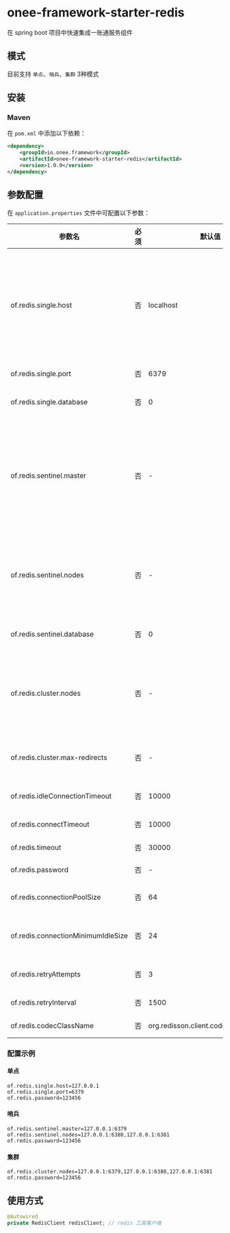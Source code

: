 # onee-framework-starter-redis

在 spring boot 项目中快速集成一账通服务组件

## 模式

目前支持 `单点`、`哨兵`、`集群` 3种模式

## 安装

### Maven

在 `pom.xml` 中添加以下依赖：

```xml
<dependency>
    <groupId>io.onee.framework</groupId>
    <artifactId>onee-framework-starter-redis</artifactId>
    <version>1.0.0</version>
</dependency>
```

## 参数配置

在 `application.properties` 文件中可配置以下参数：

| 参数名 | 必须 | 默认值 | 说明 |
| ---- | ---- | ---- | ---- |
| of.redis.single.host | 否 | localhost | 单机模式服务 host，配置则使用单机模式连接 redis 服务（默认） |
| of.redis.single.port | 否 | 6379 | 单机服务端口 |
| of.redis.single.database | 否 | 0 | 单机模式数据库编号 |
| of.redis.sentinel.master | 否 | - | 哨兵模式服务主服务节点地址，配置则使用哨兵模式连接 redis 服务 |
| of.redis.sentinel.nodes | 否 | - | 哨兵模式从服务节点地址列表，多个以","隔开 |
| of.redis.sentinel.database | 否 | 0 | 哨兵模式数据库编号 |
| of.redis.cluster.nodes | 否 | - | 集群模式服务节点地址列表，多个以","隔开 |
| of.redis.cluster.max-redirects | 否 | - | 集群模式最大转发数量 |
| of.redis.idleConnectionTimeout | 否 | 10000 | 空闲连接断开时间 |
| of.redis.connectTimeout | 否 | 10000 | 连接超时时间 |
| of.redis.timeout | 否 | 30000 | 响应超时时间 |
| of.redis.password | 否 | - | redis 密码 |
| of.redis.connectionPoolSize | 否 | 64 | 连接池最大连接数 |
| of.redis.connectionMinimumIdleSize | 否 | 24 | 连接池最小空闲连接数 |
| of.redis.retryAttempts | 否 | 3 | 失败重连尝试次数 |
| of.redis.retryInterval | 否 | 1500 | 失败重连间隔 |
| of.redis.codecClassName | 否 | org.redisson.client.codec.StringCodec | 编解码类 |

### 配置示例

#### 单点

```properties
of.redis.single.host=127.0.0.1
of.redis.single.port=6379
of.redis.password=123456
```

#### 哨兵

```properties
of.redis.sentinel.master=127.0.0.1:6379
of.redis.sentinel.nodes=127.0.0.1:6380,127.0.0.1:6381
of.redis.password=123456
```

#### 集群
```properties
of.redis.cluster.nodes=127.0.0.1:6379,127.0.0.1:6380,127.0.0.1:6381
of.redis.password=123456
```

## 使用方式

```java
@Autowired
private RedisClient redisClient; // redis 工具客户端
```